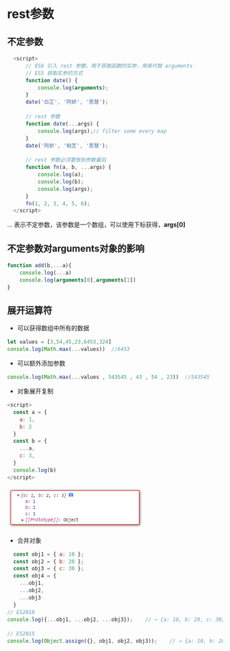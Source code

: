 # rest参数

## 不定参数

```javascript
  <script>
      // ES6 引入 rest 参数，用于获取函数的实参，用来代替 arguments
      // ES5 获取实参的方式
      function date() {
          console.log(arguments);
      }
      date('白芷', '阿娇', '思慧');

      // rest 参数
      function date(...args) {
          console.log(args);// filter some every map 
      }
      date('阿娇', '柏芝', '思慧');

      // rest 参数必须要放到参数最后
      function fn(a, b, ...args) {
          console.log(a);
          console.log(b);
          console.log(args);
      }
      fn(1, 2, 3, 4, 5, 6);
  </script>
```

... 表示不定参数，该参数是一个数组，可以使用下标获得，**args\[0]**

## 不定参数对arguments对象的影响

```javascript
function add(b,...a){
    console.log(...a)
    console.log(arguments[0],arguments[1])
}
```

## 展开运算符

*   可以获得数组中所有的数据

```javascript
let values = [3,54,45,23,6453,324]
console.log(Math.max(...values))  //6453
```

*   可以额外添加参数

```javascript
console.log(Math.max(...values , 543545 , 43 , 54 , 23))  //543545
```

*   对象展开复制

```javascript
<script>
  const a = {
    a: 1,
    b: 2
  }
  const b = {
    ...a,
    c: 3,
  }
  console.log(b)
</script>
```

![](image/image_B2Bq9Ma9KU.png)

*   合并对象

```javascript
  const obj1 = { a: 10 };
  const obj2 = { b: 20 };
  const obj3 = { c: 30 };
  const obj4 = {
    ...obj1,
    ...obj2,
    ...obj3
  }
// ES2018
console.log({...obj1, ...obj2, ...obj3});    // → {a: 10, b: 20, c: 30}

// ES2015
console.log(Object.assign({}, obj1, obj2, obj3));    // → {a: 10, b: 20, c: 30}
```

